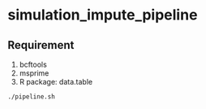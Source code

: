 # simulation_impute_pipeline

## Requirement

1. bcftools
2. msprime
3. R package: data.table

```bash
./pipeline.sh
```
